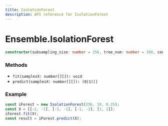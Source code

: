 ```yaml
---
title: IsolationForest
description: API reference for IsolationForest
---
```


# Ensemble.IsolationForest

```ts
constructor(subsampling_size: number = 256, tree_num: number = 100, contamination: 'auto' | number = 'auto')
```

### Methods
+ `fit(samplesX: number[][]): void`
+ `predict(samplesX: number[][]): (0|1)[]`

### Example
```ts
const iForest = new IsolationForest(256, 10, 0.25);
const X = [[-2, -1], [-1, -1], [-1, -2], [1, 1]];
iForest.fit(X);
const result = iForest.predict(X);
```
